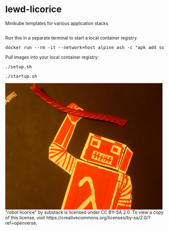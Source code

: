# lewd-licorice
Minikube templates for various application stacks

## 
Run this in a separate terminal to start a local container registry. 
<pre>docker run --rm -it --network=host alpine ash -c "apk add socat && socat TCP-LISTEN:5000,reuseaddr,fork TCP:$(minikube ip):5000"</pre>
Pull images into your local container registry: <pre>./setup.sh</pre>
<pre>./startup.sh</pre>



<img title="Lewd" alt="Alt text" src="/images/01.jpg" width="500" height="400" align="center">
 "robot licorice" by substack is licensed under CC BY-SA 2.0. To view a copy of this license, visit https://creativecommons.org/licenses/by-sa/2.0/?ref=openverse.

